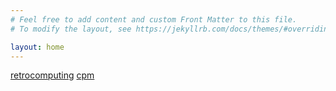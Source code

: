```yaml
---
# Feel free to add content and custom Front Matter to this file.
# To modify the layout, see https://jekyllrb.com/docs/themes/#overriding-theme-defaults

layout: home
---
```


[retrocomputing](retrocomputing)
[cpm](retrocomputing/cpm/contents1.md)